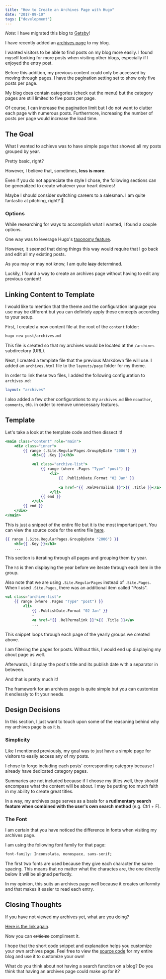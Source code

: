 ```yaml
---
title: "How to Create an Archives Page with Hugo"
date: "2017-09-10"
tags: ["development"]
---
```


*Note*: I have migrated this blog to [Gatsby](/blog/migrating-to-gatsby-and-netlify)!

I have recently added an [archives page](/archives) to my blog.

I wanted visitors to be able to find posts on my blog more easily. I found myself looking for more posts when visiting other blogs, especially if I enjoyed the entry post.

Before this addition, my previous content could only be accessed by moving through pages. I have the pagination setting set to show only five posts per page.

My blog does contain categories (check out the menu) but the category pages are still limited to five posts per page.

Of course, I can increase the pagination limit but I do not want to clutter each page with numerous posts. Furthermore, increasing the number of posts per page would increase the load time.

## The Goal

What I wanted to achieve was to have simple page that showed all my posts grouped by year.

Pretty basic, right?

However, I believe that, sometimes, **less is more**.

Even if you do not appreciate the style I chose, the following sections can be generalized to create whatever your heart desires!

Maybe I should consider switching careers to a salesman. I am quite fantastic at pitching, right? 🙂

### Options

While researching for ways to accomplish what I wanted, I found a couple options.

One way was to leverage Hugo's [taxonomy feature](https://gohugo.io/content-management/taxonomies/).

However, it seemed that doing things this way would require that I go back and edit all my existing posts. 

As you may or may not know, I am quite ~~lazy~~ determined.

Luckily, I found a way to create an archives page without having to edit any previous content!

## Linking Content to Template

I would like to mention that the theme and the configuration language you use may be different but you can defintely apply these concepts according to your setup.

First, I created a new content file at the root of the ```content``` folder:

```bash
hugo new post/archives.md
```

This file is created so that my archives would be located at the ```/archives``` subdirectory (URL).

Next, I created a template file that the previous Markdown file will use. I added an ```archives.html``` file to the ```layouts/page``` folder for my theme.

In order to link these two files, I added the following configuration to ```archives.md```:

```yaml
layout: "archives"
```

I also added a few other configurations to my ```archives.md``` like ```noauthor```, ```comments```, etc. in order to remove unnecessary features.

## Template

Let's take a look at the template code and then dissect it!

```handlebars
<main class="content" role="main">
    <div class="inner">
        {{ range (.Site.RegularPages.GroupByDate "2006") }}
            <h3>{{ .Key }}</h3>

            <ul class="archive-list">
                {{ range (where .Pages "Type" "post") }}
                    <li>
                        {{ .PublishDate.Format "02 Jan" }}
                        - 
                        <a href="{{ .RelPermalink }}">{{ .Title }}</a>
                    </li>
                {{ end }}
            </ul>
        {{ end }}
    </div>
</main>
```

This is just a snippet of the entire file but it is the most important part. You can view the source code for the entire file [here](https://github.com/davidlamt/hugo-theme-casper/blob/master/layouts/page/archives.html).

```handlebars
{{ range (.Site.RegularPages.GroupByDate "2006") }}
    <h3>{{ .Key }}</h3>
    ...
```

This section is iterating through all pages and grouping them by year.

The ```h3``` is then displaying the year before we iterate through each item in the group.

Also note that we are using ```.Site.RegularPages``` instead of ```.Site.Pages```. When I used ```.Site.Pages```, there was an additional item called "Posts".

```handlebars
<ul class="archive-list">
    {{ range (where .Pages "Type" "post") }}
        <li>
            {{ .PublishDate.Format "02 Jan" }}
            - 
            <a href="{{ .RelPermalink }}">{{ .Title }}</a>
            ...
```

This snippet loops through each page of the yearly groups we created above.

I am filtering the pages for posts. Without this, I would end up displaying my about page as well.

Afterwards, I display the post's title and its publish date with a separator in between.

And that is pretty much it!

The framework for an archives page is quite simple but you can customize it endlessly to fit your needs. 

## Design Decisions

In this section, I just want to touch upon some of the reasoning behind why my archives page is as it is.

### Simplicity

Like I mentioned previously, my goal was to just have a simple page for visitors to easily access any of my posts.

I chose to forgo including each posts' corresponding category because I already have dedicated category pages.

Summaries are not included because if I choose my titles well, they should encompass what the content will be about. I may be putting too much faith in my ability to create great titles.

In a way, my archives page serves as a basis for a **rudimentary search feature when combined with the user's own search method** (e.g. Ctrl + F).

### The Font

I am certain that you have noticed the difference in fonts when visiting my archives page.

I am using the following font family for that page:

```css
font-family: Inconsolata, monospace, sans-serif;
```

The first two fonts are used because they give each character the same spacing. This means that no matter what the charactes are, the one directly below it will be aligned perfectly.

In my opinion, this suits an archives page well because it creates uniformity and that makes it easier to read each entry.

## Closing Thoughts

If you have not viewed my archives yet, what are you doing? 

[Here is the link again](/archives).

Now you can ~~criticize~~ compliment it.

I hope that the short code snippet and explanation helps you customize your own archives page. Feel free to view the [source code](https://github.com/davidlamt/hugo-theme-casper/) for my entire blog and use it to customize your own!

What do you think about not having a search function on a blog? Do you think that having an archives page could make up for it?
